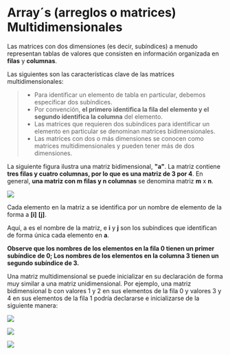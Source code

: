 # Array´s (arreglos o matrices) Multidimensionales

Las matrices con dos dimensiones (es decir, subíndices) a menudo representan tablas de valores que consisten en información organizada en **filas** y **columnas**. 

Las siguientes son las características clave de las matrices multidimensionales: 

> - Para identificar un elemento de tabla en particular, debemos especificar dos subíndices. 
>- Por convención, **el primero identifica la fila del elemento y el segundo identifica la columna** del elemento. 
>- Las matrices que requieren dos subíndices para identificar un elemento en particular se denominan matrices bidimensionales. 
>- Las matrices con dos o más dimensiones se conocen como matrices multidimensionales y pueden tener más de dos dimensiones.

La siguiente figura ilustra una matriz bidimensional, **"a"**. La matriz contiene **tres filas y cuatro columnas, por lo que es una matriz de 3 por 4**. En general, **una matriz con m filas y n columnas** se denomina matriz **m** x **n**.

![](https://www.tutorialspoint.com/arduino/images/multidimensional_array.jpg)

Cada elemento en la matriz a se identifica por un nombre de elemento de la forma a **[i]** **[j]**. 

Aquí, a es el nombre de la matriz, e **i** y **j** son los subíndices que identifican de forma única cada elemento en **a**. 

**Observe que los nombres de los elementos en la fila 0 tienen un primer subíndice de 0; Los nombres de los elementos en la columna 3 tienen un segundo subíndice de 3.**

Una matriz multidimensional se puede inicializar en su declaración de forma muy similar a una matriz unidimensional. Por ejemplo, una matriz bidimensional b con valores 1 y 2 en sus elementos de la fila 0 y valores 3 y 4 en sus elementos de la fila 1 podría declararse e inicializarse de la siguiente manera:

![](https://manualidadesybellasartes.es/175094-home_default/cajonera-madera-artemio-415x11x325-mm.jpg)

![](https://static.lolahome.es/media/catalog/product/cache/1/image/600x/9df78eab33525d08d6e5fb8d27136e95/c/a/cajonera-6-cajones-blanco-122823.jpg)

![](https://habitkasa.es/wp-content/uploads/2019/11/MB-150626_9-600x400.jpg)


<!--stackedit_data:
eyJoaXN0b3J5IjpbMTEzMTIxNjYwNSwxMzE3ODI3NF19
-->